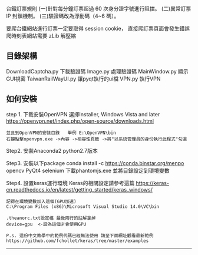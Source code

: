台鐵訂票規則
(一)針對每分鐘訂票超過 60 次身分證字號進行阻擋。
(二)異常訂票 IP 封鎖機制。
(三)驗證碼改為浮動碼（4~6 碼）。

要爬台鐵網站進行訂票一定要取得 session cookie，
直接爬訂票頁面會發生錯誤
爬時刻表網站需要 zLib 解壓縮

目錄架構
-----------------------------
DownloadCaptcha.py  下載驗證碼
Image.py            處理驗證碼
MainWindow.py       顯示GUI視窗
TaiwanRailWayUI.py  讓pyqt執行的ui檔
VPN.py              執行VPN


如何安裝
-----------------------------
step 1.
    下載安裝OpenVPN 選擇Installer, Windows Vista and later
    https://openvpn.net/index.php/open-source/downloads.html

    並且到OpenVPN的安裝目錄   舉例 E:\OpenVPN\bin
    右鍵點擊openvpn.exe ->內容 ->相容性頁籤 ->將"以系統管理員的身份執行此程式"勾選

Step2.
    安裝Anaconda2  python2.7版本

Step3.
    安裝以下package
    conda install -c https://conda.binstar.org/menpo opencv
    PyQt4
    selenium
    下載phantomjs.exe 並將目錄設定到環境變數

Step4.
    設置keras運行環境
    Keras的相關設定請參考這篇
    https://keras-cn.readthedocs.io/en/latest/getting_started/keras_windows/

    記得在環境變數加入這個(GPU加速)
    C:\Program Files (x86)\Microsoft Visual Studio 14.0\VC\bin

    .theanorc.txt設定檔 最後兩行的註解拿掉
    device=gpu  <-設為這個才會使用GPU

    P.s. 這份中文教學中的範例代碼已經無法使用 請至下面網址觀看最新範例
    https://github.com/fchollet/keras/tree/master/examples


-------------------------------------------------------
